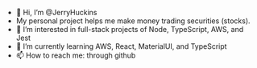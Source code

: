 - 👋 Hi, I’m @JerryHuckins
-    My personal project helps me make money trading securities (stocks).
- 👀 I’m interested in full-stack projects of Node, TypeScript, AWS, and Jest
- 🌱 I’m currently learning AWS, React, MaterialUI, and TypeScript
- 📫 How to reach me: through github

<!---
JerryHuckins/JerryHuckins is a ✨ special ✨ repository because its `README.md` (this file) appears on your GitHub profile.
You can click the Preview link to take a look at your changes.
--->
